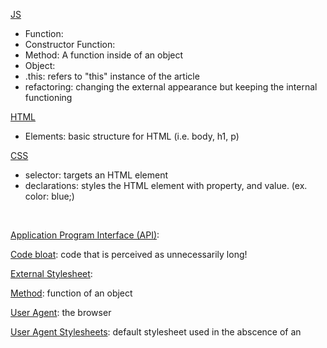 <u>JS</u>
- Function:
- Constructor Function:
- Method:  A function inside of an object
- Object:  
- .this:  refers to "this" instance of the article
- refactoring:  changing the external appearance but keeping the internal functioning

<u>HTML</u>
-	Elements:  basic structure for HTML (i.e. body, h1, p)

<u>CSS</u> 
-	selector:  targets an HTML element
-	declarations:  styles the HTML element with property, and value. (ex. color: blue;)

<br>

<u>Application Program Interface (API)</u>:

<u>Code bloat</u>:  code that is perceived as unnecessarily long!

<u>External Stylesheet</u>:

<u>Method</u>: function of an object

<u>User Agent</u>:  the browser

<u>User Agent Stylesheets</u>:  default stylesheet used in the abscence of an 